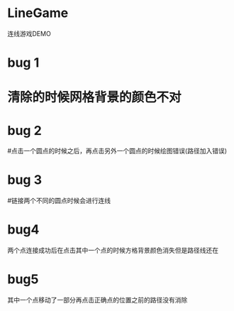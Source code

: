 # LineGame
连线游戏DEMO
# bug 1
# 清除的时候网格背景的颜色不对
# bug 2
#点击一个圆点的时候之后，再点击另外一个圆点的时候绘图错误(路径加入错误)
# bug 3
#链接两个不同的圆点时候会进行连线
# bug4
两个点连接成功后在点击其中一个点的时候方格背景颜色消失但是路径线还在
# bug5
其中一个点移动了一部分再点击正确点的位置之前的路径没有消除


